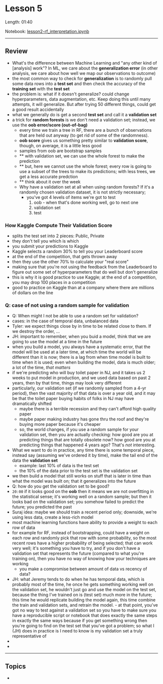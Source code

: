 # Lesson 5

Length: 01:40  

Notebook:  [lesson2-rf_interpretation.ipynb](https://github.com/fastai/fastai/blob/master/courses/ml1/lesson2-rf_interpretation.ipynb)  

---
## Review
- What's the difference between Machine Learning and "any other kind of [analysis] work"?  In ML, we care about the **generalization error** (in other analysis, we care about how well we map our observations to outcome)
- the most common way to check for **generalization** is to randomly pull some data rows into a **test set** and then check the accuracy of the **training set** with the **test set**
- the problem is: what if it doesn't generalize?  could change hyperparameters, data augmentation, etc.  Keep doing this until many attempts, it will generalize.  But after trying 50 different things, could get a good result accidentally
- what we generally do is get a second **test set** and call it a **validation set**
- a trick for **random forests** is we don't need a validation set; instead, we use the **oob error/score (out-of-bag)**
  - every time we train a tree in RF, there are a bunch of observations that are held out anyway (to get rid of some of the randomness).  
  - **oob score** gives us something pretty similar to **validation score**, though, on average, it is a little less good
  - samples from oob are bootstrap samples
  - ** with validation set, we can use the whole forest to make the prediction
  - ** but, here we cannot use the whole forest; every row is going to use a subset of the trees to make its predictions; with less trees, we get a less accurate predction 
  - ** think about it over the week
  - Why have a validation set at all when using random forests?  If it's a randomly chosen validation dataset, it is not strictly necessary; 
    - you've got 4 levels of items we're got to test
      1.  oob - when that's done working well, go to next one
      2.  validation set
      3.  test
      
### How Kaggle Compute Their Validation Score
- splits the test set into 2 pieces:  Public, Private
- they don't tell you which is which
- you submit your predictions to Kaggle
- Kaggle selects a random 30% to tell you your Leaderboard score
- at the end of the competition, that gets thrown away
- then they use the other 70% to calculate your "real score"
- making sure that you're not using the feedback from the Leaderboard to figure out some set of hyperparameters that do well but don't generalize
- this is why it is good practice to use Kaggle; at the end of a competition, you may drop 100 places in a competition
- good to practice on Kaggle than at a company where there are millions of dollars on the line

### Q:  case of not using a random sample for validation
- Q:  When might I not be able to use a random set for validation?
- cases:  in the case of temporal data, unbalanced data
- Tyler:  we expect things close by in time to be related close to them.  If we destroy the order, ...
- JH:  important to remember, when you buid a model, think that we are going to use the model at a time in the future
- when you build a model, you always have a systematic error, that the model will be used at a later time, at which time the world will be different than it is now; there is a lag from when time model is built to time when it is used; even when building the model, data is much older; a lot of the time, _that matters_
- if we're predicting who will buy toilet paper in NJ, and it takes us 2 weeks to put model in production, and we used data based on past 2 years, then by that time, things may look very different
- particularly, our validation set (if we randomly sampled from a 4-yr period), then the vast majority of that data is over a year old, and it may be that the toilet paper buying habits of folks in NJ may have dramatically shifted
  - maybe there is a terrible recession and they can't afford high quality paper
  - maybe paper making industry has gone thru the roof and they're buying more paper because it's cheaper
  - so, the world changes, if you use a random sample for your validation set, then you are actually checking:  how good are you at predicting things that are totally obsolete now?  how good are you at predicting things that happened 4 years ago?  That's _not_ interesting.
- What we want to do in practice, any time there is some temporal piece, instead say (assuming we've ordered it by time), make the tail end of the data the **validation set**
  - example: last 10% of data is the test set
  - the 10% of the data prior to the test set is the validation set
- we then build a model that still works on stuff that is later in time than what the model was built on; that it generalizes into the future
- Q:  how do you get the validation set to be good?
- `20:00` if it looks good on the **oob** then it means we are not overfitting in the statistical sense; it's working well on a random sample; but then it looks bad on the validation set; you somehow failed to predict the future; you predicted the past
- Suraj idea: maybe we should train a recent period only; downside, we're using less data, create a less-rich model
- most machine learning functions have ability to provide a weight to each row of data
- for example for RF, instead of bootstrapping, could have a weight on each row and randomly pick that row with some probability, so the most recent rows have a higher probability of being selected; that can work very well; it's something you have to try, and if you don't have a validation set that represents the future (compared to what you're training on), then you have no way of knowing how your techniques are working
  - you make a compromise between amount of data vs recency of data?
- JH:  what Jeremy tends to do when he has temporal data, which is probably most of the time, he once he gets something working well on the validation set, he wouldn't just go and use the model on the test set, because the thing I've trained on is (test set) much more in the future; this time he would replicate building the model again, this time combine the train and validation sets, and retrain the model. - at that point, you've got no way to test against a validation set so you have to make sure you have a reproducible script or notebook that does exactly the same steps in exactly the same ways because if you get something wrong then you're going to find on the test set that you've got a problem; so what I (JH) does in practice is I need to know is my validation set a truly representative of 
- 
- 

  
  



---
## Topics
-  
